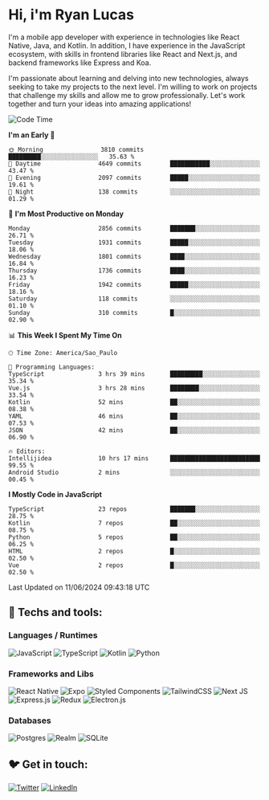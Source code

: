 # Hi, i'm Ryan Lucas

I'm a mobile app developer with experience in technologies like React Native, Java, and Kotlin.
In addition, I have experience in the JavaScript ecosystem, with skills in frontend libraries like React and Next.js, and backend frameworks like Express and Koa.

I'm passionate about learning and delving into new technologies, always seeking to take my projects to the next level. I'm willing to work on projects that challenge my skills and allow me to grow professionally. Let's work together and turn your ideas into amazing applications!


<!--START_SECTION:waka-->
![Code Time](http://img.shields.io/badge/Code%20Time-342%20hrs%2022%20mins-blue)

**I'm an Early 🐤** 

```text
🌞 Morning                3810 commits        █████████░░░░░░░░░░░░░░░░   35.63 % 
🌆 Daytime                4649 commits        ███████████░░░░░░░░░░░░░░   43.47 % 
🌃 Evening                2097 commits        █████░░░░░░░░░░░░░░░░░░░░   19.61 % 
🌙 Night                  138 commits         ░░░░░░░░░░░░░░░░░░░░░░░░░   01.29 % 
```
📅 **I'm Most Productive on Monday** 

```text
Monday                   2856 commits        ███████░░░░░░░░░░░░░░░░░░   26.71 % 
Tuesday                  1931 commits        █████░░░░░░░░░░░░░░░░░░░░   18.06 % 
Wednesday                1801 commits        ████░░░░░░░░░░░░░░░░░░░░░   16.84 % 
Thursday                 1736 commits        ████░░░░░░░░░░░░░░░░░░░░░   16.23 % 
Friday                   1942 commits        █████░░░░░░░░░░░░░░░░░░░░   18.16 % 
Saturday                 118 commits         ░░░░░░░░░░░░░░░░░░░░░░░░░   01.10 % 
Sunday                   310 commits         █░░░░░░░░░░░░░░░░░░░░░░░░   02.90 % 
```


📊 **This Week I Spent My Time On** 

```text
🕑︎ Time Zone: America/Sao_Paulo

💬 Programming Languages: 
TypeScript               3 hrs 39 mins       █████████░░░░░░░░░░░░░░░░   35.34 % 
Vue.js                   3 hrs 28 mins       ████████░░░░░░░░░░░░░░░░░   33.54 % 
Kotlin                   52 mins             ██░░░░░░░░░░░░░░░░░░░░░░░   08.38 % 
YAML                     46 mins             ██░░░░░░░░░░░░░░░░░░░░░░░   07.53 % 
JSON                     42 mins             ██░░░░░░░░░░░░░░░░░░░░░░░   06.90 % 

🔥 Editors: 
Intellijidea             10 hrs 17 mins      █████████████████████████   99.55 % 
Android Studio           2 mins              ░░░░░░░░░░░░░░░░░░░░░░░░░   00.45 % 
```

**I Mostly Code in JavaScript** 

```text
TypeScript               23 repos            ███████░░░░░░░░░░░░░░░░░░   28.75 % 
Kotlin                   7 repos             ██░░░░░░░░░░░░░░░░░░░░░░░   08.75 % 
Python                   5 repos             ██░░░░░░░░░░░░░░░░░░░░░░░   06.25 % 
HTML                     2 repos             █░░░░░░░░░░░░░░░░░░░░░░░░   02.50 % 
Vue                      2 repos             █░░░░░░░░░░░░░░░░░░░░░░░░   02.50 % 
```




 Last Updated on 11/06/2024 09:43:18 UTC
<!--END_SECTION:waka-->

## 🔧 Techs and tools: 

### Languages / Runtimes
![JavaScript](https://img.shields.io/badge/javascript-%23323330.svg?style=for-the-badge&logo=javascript&logoColor=%23F7DF1E)
![TypeScript](https://img.shields.io/badge/typescript-%23007ACC.svg?style=for-the-badge&logo=typescript&logoColor=white)
![Kotlin](https://img.shields.io/badge/kotlin-%230095D5.svg?style=for-the-badge&logo=kotlin&logoColor=white) ![Python](https://img.shields.io/badge/python-3670A0?style=for-the-badge&logo=python&logoColor=ffdd54)

### Frameworks and Libs
![React Native](https://img.shields.io/badge/react_native-%2320232a.svg?style=for-the-badge&logo=react&logoColor=%2361DAFB)
![Expo](https://img.shields.io/badge/expo-1C1E24?style=for-the-badge&logo=expo&logoColor=#D04A37)
![Styled Components](https://img.shields.io/badge/styled--components-DB7093?style=for-the-badge&logo=styled-components&logoColor=white)
![TailwindCSS](https://img.shields.io/badge/tailwindcss-%2338B2AC.svg?style=for-the-badge&logo=tailwind-css&logoColor=white)
![Next JS](https://img.shields.io/badge/Next-black?style=for-the-badge&logo=next.js&logoColor=white)
![Express.js](https://img.shields.io/badge/express.js-%23404d59.svg?style=for-the-badge&logo=express&logoColor=%2361DAFB)
![Redux](https://img.shields.io/badge/redux-%23593d88.svg?style=for-the-badge&logo=redux&logoColor=white)
![Electron.js](https://img.shields.io/badge/Electron-191970?style=for-the-badge&logo=Electron&logoColor=white)

### Databases
![Postgres](https://img.shields.io/badge/postgres-%23316192.svg?style=for-the-badge&logo=postgresql&logoColor=white)
![Realm](https://img.shields.io/badge/Realm-39477F?style=for-the-badge&logo=realm&logoColor=white)
![SQLite](https://img.shields.io/badge/sqlite-%2307405e.svg?style=for-the-badge&logo=sqlite&logoColor=white)

## 🐦 Get in touch:

[![Twitter](https://img.shields.io/badge/Twitter-%231DA1F2.svg?style=for-the-badge&logo=Twitter&logoColor=white)](https://twitter.com/ryangst_)
[![LinkedIn](https://img.shields.io/badge/linkedin-%230077B5.svg?style=for-the-badge&logo=linkedin&logoColor=white)](https://www.linkedin.com/in/ryan-lucas-machado/)
